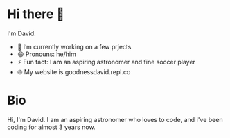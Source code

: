 # Hi there 👋

I'm David.

- 🔭 I’m currently working on a few prjects
- 😄 Pronouns: he/him
- ⚡ Fun fact: I am an aspiring astronomer and fine soccer player
- 🌐 My website is goodnessdavid.repl.co

# Bio

Hi, I'm David. I am an aspiring astronomer who loves to code, and I've been coding for almost 3 years now.
